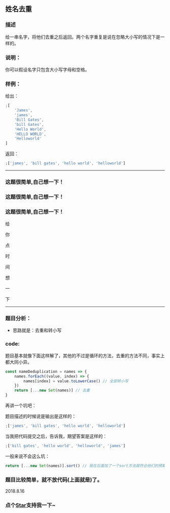 ## 姓名去重

### 描述

给一串名字，将他们去重之后返回。两个名字重复是说在忽略大小写的情况下是一样的。

### 说明：

你可以假设名字只包含大小写字母和空格。

### 样例：

给出：

```js
;[
	'James',
	'james',
	'Bill Gates',
	'bill Gates',
	'Hello World',
	'HELLO WORLD',
	'Helloworld'
]
```

返回：

```js
;['james', 'bill gates', 'hello world', 'helloworld']
```

---

### 这题很简单,自己想一下！

### 这题很简单,自己想一下！

### 这题很简单,自己想一下！

给

你

点

时

间

想

一

下

---

### 题目分析：

- 思路就是：去重和转小写

### code:

题目基本就像下面这样解了，其他的不过是循环的方法，去重的方法不同，事实上都大同小异。

```js
const nameDeduplication = names => {
	names.forEach((value, index) => {
		names[index] = value.toLowerCase() // 全部转小写
	})
	return [...new Set(names)] // 去重
}
```

再讲一个坑吧：

题目描述的时候说是输出是这样的：

```js
;['james', 'bill gates', 'hello world', 'helloworld']
```

当我把代码提交之后，告诉我，期望答案是这样的：

```js
;['bill gates', 'hello world', 'helloworld', 'james']
```

一般来说不会这么坑：

```js
return [...new Set(names)].sort() // 我在后面加了一个sort方法就符合他们的预期答案了。。
```

### 题目比较简单，就不放代码(上面就是)了。

2018.8.16

<!-- 特殊字符串：用于修改/删除markdown的结尾提示语-->

### 点个[Star](https://github.com/OBKoro1/Brush_algorithm)支持我一下~
